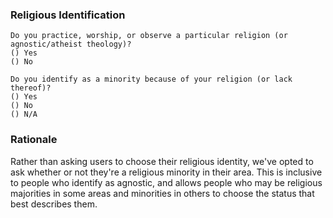 ### Religious Identification

    Do you practice, worship, or observe a particular religion (or agnostic/atheist theology)?
    () Yes
    () No

    Do you identify as a minority because of your religion (or lack thereof)?
    () Yes
    () No
    () N/A


### Rationale

Rather than asking users to choose their religious identity, we've opted to ask whether or not they're a religious minority in their area. This is inclusive to people who identify as agnostic, and allows people who may be religious majorities in some areas and minorities in others to choose the status that best describes them.
